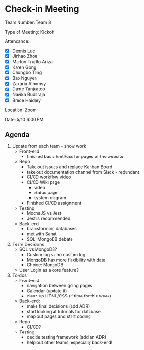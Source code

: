 # Check-in Meeting 

Team Number: Team 8

Type of Meeting: Kickoff

Attendance:  
   - [x] Dennis Luc	
   - [x] Jinhao Zhou	
   - [x] Marlon Trujillo Ariza	 
   - [x] Karen Gong	
   - [x] Chongbo Tang	
   - [x] Bao Nguyen	
   - [x] Zakaria Alhomsy	
   - [x] Dante Tanjuatco
   - [x] Navika Budhraja 
   - [x] Bruce Haidrey

Location: Zoom

Date: 5/10 6:00 PM

## Agenda

1. Update from each team - show work  
    - Front-end
      -  finished basic hmtl/css for pages of the website 
    - Repo  
      - Take out issues and replace Kanban Board 
      - take out documentation channel from Slack - redundant 
      - CI/CD workflow video 
      - CI/CD Wiki page 
         - video 
         - status page
         - system diagram
      - Finished CI/CD assignment
    - Testing 
      - MochaJS vs Jest 
      - Jest is recommended 
    - Back-end 
      - brainstorming databases 
      - met with Sanat 
      - SQL, MongoDB debate
2. Team Decisions 
    - SQL vs MongoDB?
      - Custom log vs no custom log
      - MongoDB has more flexibility with data 
      - Choice: MongoDB
    - User Login as a core feature?
3. To-dos 
    - Front-end: 
      - navigation between going pages 
      - Calendar (update it) 
      - clean up HTML/CSS (if time for this week) 
    - Back-end: 
      - make final decisions (add ADR)
      - start looking at tutorials for database 
      - map out pages and start coding 
    - Repo 
        - CI/CD? 
    - Testing 
      - decide testing framework (add an ADR) 
      - help out other teams, especially back-end!
